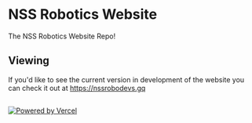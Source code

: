 # NSS Robotics Website

The NSS Robotics Website Repo!

## Viewing

If you'd like to see the current version in development of the website you can check it out at https://nssrobodevs.gq

##

[![Powered by Vercel](https://user-images.githubusercontent.com/70914399/160733536-9b9355c5-8569-4973-8f6b-d6d24676816a.svg)](https://vercel.com/?utm_source=nssrobotics&utm_campaign=oss "Powered by Vercel")
